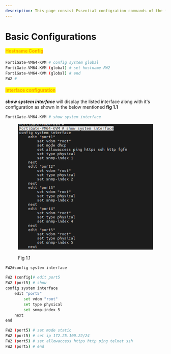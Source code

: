 ```yaml
---
description: This page consist Essential configration commands of the fortigate firewall
---
```


# Basic Configurations

#### <mark style="color:orange;">Hostname Config</mark>



```bash
FortiGate-VM64-KVM # config system global
FortiGate-VM64-KVM (global) # set hostname FW2
FortiGate-VM64-KVM (global) # end
FW2 #
```

#### <mark style="color:orange;">Interface configuration</mark>

_**show system interface**_ will display the listed interface along with it's configuration as shown in the below mentioned **fig 1.1**

```bash
FortiGate-VM64-KVM # show system interface
```

<figure><img src="../../../.gitbook/assets/shosysteminterface.png" alt=""><figcaption><p>Fig 1.1</p></figcaption></figure>

```bash
FW2#config system interface
```

```bash
FW2 (config)# edit port5
FW2 (port5) # show
config system interface
    edit "port5"
        set vdom "root"
        set type physical
        set snmp-index 5
    next
end

```

```bash
FW2 (port5) # set mode static
FW2 (port5) # set ip 172.25.100.22/24
FW2 (port5) # set allowaccess https http ping telnet ssh
FW2 (port5) # end

```
